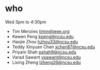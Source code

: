 # who  

Wed 3pm to 4:30pm

- Tim Menzies timm@ieee.org
- Kewen Peng <kpeng@ncsu.edu>
- Haojie Zhou <hzhou33@ncsu.edu>
- Teddy Xinyuan Chen xchen87@ncsu.edu
- Priyam Shah <pshah9@ncsu.edu>
- Varad Sawant   vsawant@ncsu.edu
- Lixing Zheng <lzheng26@ncsu.edu>

